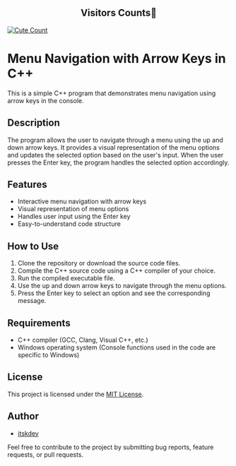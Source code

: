 <h2 align="center">Visitors Counts👀</h2>
<a href="https://github.com/redevil1/telegram-member-adder"><img alt="Cute Count" src="https://count.getloli.com/get/@telegram-member-adder?theme=rule34" /></a>

# Menu Navigation with Arrow Keys in C++

This is a simple C++ program that demonstrates menu navigation using arrow keys in the console.

## Description

The program allows the user to navigate through a menu using the up and down arrow keys. It provides a visual representation of the menu options and updates the selected option based on the user's input. When the user presses the Enter key, the program handles the selected option accordingly.

## Features

- Interactive menu navigation with arrow keys
- Visual representation of menu options
- Handles user input using the Enter key
- Easy-to-understand code structure

## How to Use

1. Clone the repository or download the source code files.
2. Compile the C++ source code using a C++ compiler of your choice.
3. Run the compiled executable file.
4. Use the up and down arrow keys to navigate through the menu options.
5. Press the Enter key to select an option and see the corresponding message.

## Requirements

- C++ compiler (GCC, Clang, Visual C++, etc.)
- Windows operating system (Console functions used in the code are specific to Windows)

## License

This project is licensed under the [MIT License](LICENSE).

## Author

- [itskdey](https://github.com/itskdey)

Feel free to contribute to the project by submitting bug reports, feature requests, or pull requests.

